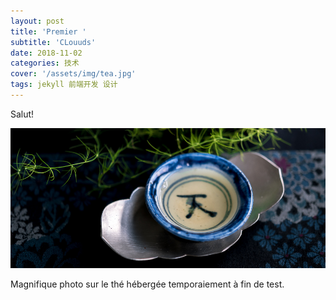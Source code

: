```yaml
---
layout: post
title: 'Premier '
subtitle: 'CLouuds'
date: 2018-11-02
categories: 技术
cover: '/assets/img/tea.jpg'
tags: jekyll 前端开发 设计
---
```


Salut!

![My helpful screenshot](/assets/img/tea2.jpg)

Magnifique photo sur le thé hébergée temporaiement à fin de test.
